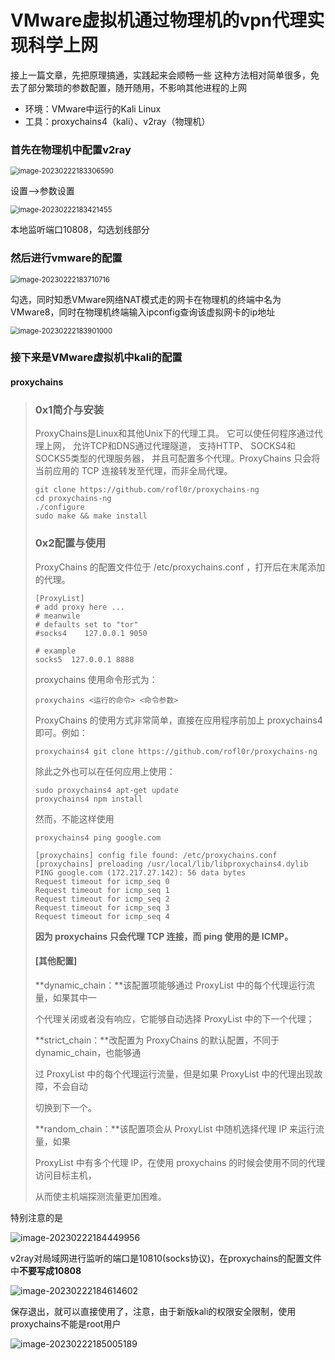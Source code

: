 # VMware虚拟机通过物理机的vpn代理实现科学上网


接上一篇文章，先把原理搞通，实践起来会顺畅一些
这种方法相对简单很多，免去了部分繁琐的参数配置，随开随用，不影响其他进程的上网

- 环境：VMware中运行的Kali Linux
- 工具：proxychains4（kali）、v2ray（物理机）

### 首先在物理机中配置v2ray

<img src="https://scofield-1313710994.cos.ap-beijing.myqcloud.com/image-20230222183306590.png" alt="image-20230222183306590" style="zoom: 80%;" />

设置-->参数设置

<img src="https://scofield-1313710994.cos.ap-beijing.myqcloud.com/image-20230222183421455.png" alt="image-20230222183421455" style="zoom:80%;" />

本地监听端口10808，勾选划线部分

### 然后进行vmware的配置

<img src="https://scofield-1313710994.cos.ap-beijing.myqcloud.com/image-20230222183710716.png" alt="image-20230222183710716" style="zoom:80%;" />

勾选，同时知悉VMware网络NAT模式走的网卡在物理机的终端中名为VMware8，同时在物理机终端输入ipconfig查询该虚拟网卡的ip地址

<img src="https://scofield-1313710994.cos.ap-beijing.myqcloud.com/image-20230222183901000.png" alt="image-20230222183901000" style="zoom:80%;" />

### 接下来是VMware虚拟机中kali的配置

#### proxychains

> ### 0x1简介与安装
>
> ProxyChains是Linux和其他Unix下的代理工具。 它可以使任何程序通过代理上网， 允许TCP和DNS通过代理隧道， 支持HTTP、 SOCKS4和SOCKS5类型的代理服务器， 并且可配置多个代理。ProxyChains 只会将当前应用的 TCP 连接转发至代理，而非全局代理。
>
> ```text
> git clone https://github.com/rofl0r/proxychains-ng
> cd proxychains-ng
> ./configure
> sudo make && make install
> ```
>
> ### 0x2配置与使用
>
> ProxyChains 的配置文件位于 /etc/proxychains.conf ，打开后在末尾添加的代理。
>
> ```text
> [ProxyList]
> # add proxy here ...
> # meanwile
> # defaults set to "tor"
> #socks4    127.0.0.1 9050
> 
> # example
> socks5  127.0.0.1 8888
> ```
>
> proxychains 使用命令形式为：
>
> ```
> proxychains <运行的命令> <命令参数>
> ```
>
> ProxyChains 的使用方式非常简单，直接在应用程序前加上 proxychains4 即可。例如：
>
> ```text
> proxychains4 git clone https://github.com/rofl0r/proxychains-ng
> ```
>
> 除此之外也可以在任何应用上使用：
>
> ```text
> sudo proxychains4 apt-get update
> proxychains4 npm install
> ```
>
> 
>
> 然而，不能这样使用
>
> ```text
> proxychains4 ping google.com
> 
> [proxychains] config file found: /etc/proxychains.conf
> [proxychains] preloading /usr/local/lib/libproxychains4.dylib
> PING google.com (172.217.27.142): 56 data bytes
> Request timeout for icmp_seq 0
> Request timeout for icmp_seq 1
> Request timeout for icmp_seq 2
> Request timeout for icmp_seq 3
> Request timeout for icmp_seq 4
> ```
>
> **因为 proxychains 只会代理 TCP 连接，而 ping 使用的是 ICMP。**
>
> #### [其他配置]
>
> **dynamic_chain：**该配置项能够通过 ProxyList 中的每个代理运行流量，如果其中一
>
> 个代理关闭或者没有响应，它能够自动选择 ProxyList 中的下一个代理；
>
> **strict_chain：**改配置为 ProxyChains 的默认配置，不同于 dynamic_chain，也能够通
>
> 过 ProxyList 中的每个代理运行流量，但是如果 ProxyList 中的代理出现故障，不会自动
>
> 切换到下一个。
>
> **random_chain：**该配置项会从 ProxyList 中随机选择代理 IP 来运行流量，如果
>
> ProxyList 中有多个代理 IP，在使用 proxychains 的时候会使用不同的代理访问目标主机，
>
> 从而使主机端探测流量更加困难。

特别注意的是

![image-20230222184449956](https://scofield-1313710994.cos.ap-beijing.myqcloud.com/image-20230222184449956.png)

v2ray对局域网进行监听的端口是10810(socks协议)，在proxychains的配置文件中**不要写成10808**

![image-20230222184614602](https://scofield-1313710994.cos.ap-beijing.myqcloud.com/image-20230222184614602.png)

保存退出，就可以直接使用了，注意，由于新版kali的权限安全限制，使用proxychains不能是root用户

![image-20230222185005189](https://scofield-1313710994.cos.ap-beijing.myqcloud.com/image-20230222185005189.png)

